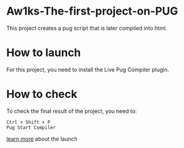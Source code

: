 # Aw1ks-The-first-project-on-PUG
This project creates a pug script that is later compiled into html.
# How to launch
For this project, you need to install the Live Pug Compiler plugin.
# How to check
To check the final result of the project, you need to:
```
Ctrl + Shift + P
Pug Start Compiler
```
[learn more](https://www.youtube.com/watch?v=HHBRbyTTSjk&t=179s) about the launch
